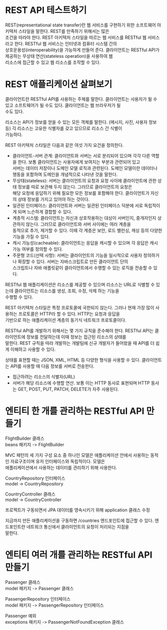 # **REST API 테스트하기**  
REST(representational state transfer)란 웹 서비스를 구현하기 위한 소프트웨어 아키텍처 스타일을 말한다. REST를 만족하기 위해서는 많은  
조건을 따라야 한다. REST 아키텍처 스타일을 따르는 웹 서비스를 RESTful 웹 서비스라고 한다. RESTful 웹 서비스는 인터넷과 컴퓨터 시스템 간의  
상호운용성(interoperability)을 가능하게 만들어 준다. 클라이언트는 RESTful API가 제공하는 무상태 연산(stateless operation)을 사용하여 웹  
리소스에 접근할 수 있고 웹 리소스를 조작할 수 있다.  
  
# REST 애플리케이션 살펴보기  
클라이언트란 RESTful API를 사용하는 주체를 말한다. 클라이언트는 사용자가 될 수 있고 소프트웨어가 될 수도 있다. 클라이언트는 웹 브라우저가 될  
수도 있다.  
  
리소스는 API가 정보를 얻을 수 있는 모든 객체를 말한다. (메시지, 사진, 사용자 정보 등) 긱 리소스는 고유한 식별자를 갖고 있으므로 리소스 간 식별이  
가능하다.  
  
REST 아키텍처 스타일은 다음과 같은 여섯 가지 요건을 정의한다.  
- 클라이언트-서버 관계: 클라이언트와 서버는 서로 분리되어 있으며 각각 다른 역할을 한다. 보통 클라이언트는 사용자에게 보여지는 부분과 관련되어 있고  
서버는 데이터 저장이나 도메인 모델 로직과 관련된다. 도메인 모델이란 데이터나 행동을 포함하여 도메인을 개념적으로 나타낸 것을 말한다.  
- 무상태(stateless): 서버는 클라이언트의 요청과 요청 사이에 클라이언트에 관한 상태 정보를 따로 보관해 두지 않는다. 그러므로 클라이언트의 요청은  
해당 요청에 응답하기 위해 필요한 모든 정보를 포함해야 한다. 클라이언트가 자신의 상태 정보를 가지고 있어야 하는 것이다.  
- 일관된 인터페이스: 클라이언트와 서버는 일관된 인터페이스 덕분에 서로 독립적이게 되며 느슨하게 결합할 수 있다.  
- 계층적 시스템: 클라이언트는 자신과 상호작용하는 대상이 서버인지, 중개자인지 상관하지 않는다. 그러므로 클라이언트와 서버 사이에는 여러 계층을  
동적으로 추가, 제거할 수 있다. 이때 각 계층은 보안, 로드 벨런싱, 캐싱 등의 다양한 기능을 가질 수 있다.  
- 캐시 가능성(cacheable): 클라이언트는 응답을 캐시할 수 있으며 각 응답은 캐시 가능 여부를 정의할 수 있다.  
- 주문형 코드(선택 사항): 서버는 클라이언트의 기능을 일시적으로 사용자 정의하거나 확장할 수 있다. 서버는 자바스크립트로 만든 클라이언트 단의  
스크립트나 자바 애플릿같이 클라이언트에서 수행할 수 있는 로직을 전송할 수 있다.  
  
RESTful 웹 애플리케이션은 리소스를 제공할 수 있으며 리소스는 URL로 식별할 수 있는데 클라이언트는 리소스를 생성, 조회, 수정, 삭제 하는 기능을  
수행할 수 있다.  
  
REST 아키텍처 스타일은 특정 프로토콜에 국한되지 않는다. 그러나 현재 가장 많이 사용하는 프로토콜은 HTTP라 할 수 있다. HTTP는 요청과 응답을  
기반으로 하는 애플리케이션 계층의 동기식 네트워크 프로토콜이다.  
  
RESTful API를 개발하기 위해서는 몇 가지 규칙을 준수해야 한다. RESTful API는 클라이언트에 정보를 전달하는데 이때 정보는 접근된 리소스의 상태를  
말한다. REST 규칙을 따라 개발하는 개발팀에 신규 개발자가 들어왔을 때 API를 더 쉽게 이해하고 사용할 수 있다.  
  
상태를 표현할 때는 JSON, XML, HTML 등 다양한 형식을 사용할 수 있다. 클라이언트는 API를 사용할 때 다음 정보를 서버로 전송한다.  
- 접근하려는 리소스의 식별자(URL)  
- 서버가 해당 리소스에 수행할 연산. 보통 이는 HTTP 동사로 표현되며 HTTP 동사는 GET, POST, PUT, PATCH, DELETE가 자주 사용된다.  
  
# **엔티티 한 개를 관리하는 RESTful API 만들기**  
FlightBuilder 클래스  
beans 패키지 -> FlightBuilder  
  
MVC 패턴의 세 가지 구성 요소 중 하나인 모델은 애플리케이션 안에서 사용하는 동적인 자료구조이며 유저 인터페이스와 독립적이다. 모델은  
애플리케이션에서 사용하는 데이터를 관리하기 위해 사용한다.
  
CountryRepository 인터페이스  
model -> CountryRepository  
  
CountryController 클래스  
model -> CountryController  
  
프로젝트가 구동되면서 JPA 데이터를 영속시키기 위해 application 클래스 수정  
  
지금까지 만든 애플리케이션을 구동하면 /countries 엔드포인트에 접근할 수 있다. 엔드포인트란 네트워크 통신에서 클라이언트의 요청이 처리되는 지점을  
말한다.  
  
# **엔티티 여러 개를 관리하는 RESTful API 만들기**  
Passenger 클래스  
model 패키지 -> Passenger 클래스  
  
PassengerRepository 인터페이스  
model 패키지 -> PassengerRepository 인터페이스  
  
Passenger 예외  
exceptions 패키지 -> PassengerNotFoundException 클래스  
  
